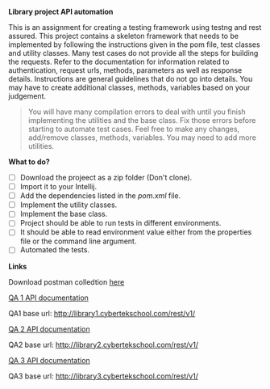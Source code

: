 **Library project API automation**

This is an assignment for creating a testing framework using testng and rest assured. This project contains a skeleton framework that needs to be implemented by following the instructions given in the pom file, test classes and utility classes. Many test cases do not provide all the steps for building the requests. Refer to the documentation for information related to authentication, request urls, methods, parameters as well as response details.  Instructions are general guidelines that do not go into details. You may have to create additional classes, methods, variables based on your judgement.


> You will have many compilation errors to deal with until you finish implementing the utilities and the base class. Fix those errors before starting to automate test cases. Feel free to make any changes, add/remove classes, methods, variables. You may need to add more utilities.


**What to do?**

-[ ] Download the projeect as a zip folder (Don't clone). 
-[ ] Import it to your Intellij.
-[ ] Add the dependencies listed in the _pom.xml_ file. 
-[ ] Implement the utility classes. 
-[ ] Implement the base class.
-[ ] Project should be able to run tests in different environments.
-[ ] It should be able to read environment value either from the properties file or the command line argument.
-[ ] Automated the tests. 

**Links**

Download postman colledtion [here](https://www.getpostman.com/collections/9f4e1f5d7b5605ba3fab)

[QA 1 API documentation](http://library1.cybertekschool.com/rest/v1/#/)

QA1 base url: http://library1.cybertekschool.com/rest/v1/

[QA 2 API documentation](http://library2.cybertekschool.com/rest/v1/#/)

QA2 base url: http://library2.cybertekschool.com/rest/v1/

[QA 3 API documentation](http://library3.cybertekschool.com/rest/v1/#/)

QA3 base url: http://library3.cybertekschool.com/rest/v1/

